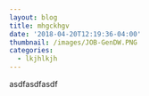 ```yaml
---
layout: blog
title: mhgckhgv
date: '2018-04-20T12:19:36-04:00'
thumbnail: /images/JOB-GenDW.PNG
categories:
  - lkjhlkjh
---
```

asdfasdfasdf
